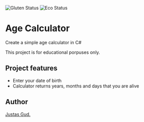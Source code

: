 ![Gluten Status](https://img.shields.io/badge/Gluten-Free-green.svg)
![Eco Status](https://img.shields.io/badge/ECO-Friendly-green.svg)

# Age Calculator
Create a simple age calculator in C#


This project is for educational porpuses only.


## Project features

-   Enter your date of birth 
-  Calculator returns years, months and days that you are alive

## Author

[Justas Gud.](https://github.com/Justas383)
